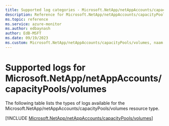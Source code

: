 ```yaml
---
title: Supported log categories - Microsoft.NetApp/netAppAccounts/capacityPools/volumes
description: Reference for Microsoft.NetApp/netAppAccounts/capacityPools/volumes in Azure Monitor Logs.
ms.topic: reference
ms.service: azure-monitor
ms.author: edbaynash
author: EdB-MSFT
ms.date: 09/19/2023
ms.custom: Microsoft.NetApp/netAppAccounts/capacityPools/volumes, naam
---
```





# Supported logs for Microsoft.NetApp/netAppAccounts/capacityPools/volumes  
The following table lists the types of logs available for the Microsoft.NetApp/netAppAccounts/capacityPools/volumes resource type.
  
  
[!INCLUDE [Microsoft.NetApp/netAppAccounts/capacityPools/volumes](./includes/Microsoft-NetApp-netAppAccounts-capacityPools-volumes-logs-include.md)]
  
